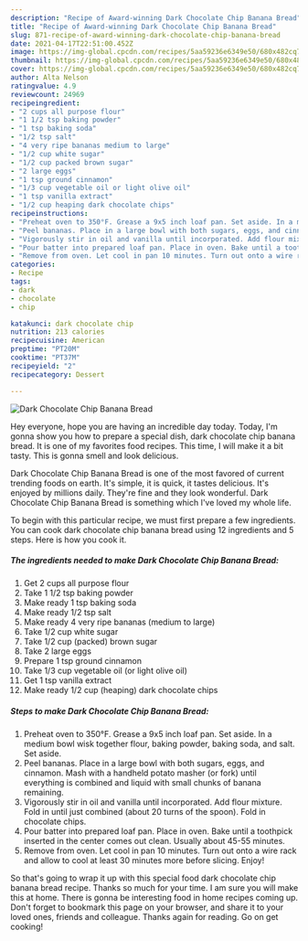 ```yaml
---
description: "Recipe of Award-winning Dark Chocolate Chip Banana Bread"
title: "Recipe of Award-winning Dark Chocolate Chip Banana Bread"
slug: 871-recipe-of-award-winning-dark-chocolate-chip-banana-bread
date: 2021-04-17T22:51:00.452Z
image: https://img-global.cpcdn.com/recipes/5aa59236e6349e50/680x482cq70/dark-chocolate-chip-banana-bread-recipe-main-photo.jpg
thumbnail: https://img-global.cpcdn.com/recipes/5aa59236e6349e50/680x482cq70/dark-chocolate-chip-banana-bread-recipe-main-photo.jpg
cover: https://img-global.cpcdn.com/recipes/5aa59236e6349e50/680x482cq70/dark-chocolate-chip-banana-bread-recipe-main-photo.jpg
author: Alta Nelson
ratingvalue: 4.9
reviewcount: 24969
recipeingredient:
- "2 cups all purpose flour"
- "1 1/2 tsp baking powder"
- "1 tsp baking soda"
- "1/2 tsp salt"
- "4 very ripe bananas medium to large"
- "1/2 cup white sugar"
- "1/2 cup packed brown sugar"
- "2 large eggs"
- "1 tsp ground cinnamon"
- "1/3 cup vegetable oil or light olive oil"
- "1 tsp vanilla extract"
- "1/2 cup heaping dark chocolate chips"
recipeinstructions:
- "Preheat oven to 350°F. Grease a 9x5 inch loaf pan. Set aside. In a medium bowl wisk together flour, baking powder, baking soda, and salt. Set aside."
- "Peel bananas. Place in a large bowl with both sugars, eggs, and cinnamon. Mash with a handheld potato masher (or fork) until everything is combined and liquid with small chunks of banana remaining."
- "Vigorously stir in oil and vanilla until incorporated. Add flour mixture. Fold in until just combined (about 20 turns of the spoon). Fold in chocolate chips."
- "Pour batter into prepared loaf pan. Place in oven. Bake until a toothpick inserted in the center comes out clean. Usually about 45-55 minutes."
- "Remove from oven. Let cool in pan 10 minutes. Turn out onto a wire rack and allow to cool at least 30 minutes more before slicing. Enjoy!"
categories:
- Recipe
tags:
- dark
- chocolate
- chip

katakunci: dark chocolate chip 
nutrition: 213 calories
recipecuisine: American
preptime: "PT20M"
cooktime: "PT37M"
recipeyield: "2"
recipecategory: Dessert

---
```



![Dark Chocolate Chip Banana Bread](https://img-global.cpcdn.com/recipes/5aa59236e6349e50/680x482cq70/dark-chocolate-chip-banana-bread-recipe-main-photo.jpg)

Hey everyone, hope you are having an incredible day today. Today, I'm gonna show you how to prepare a special dish, dark chocolate chip banana bread. It is one of my favorites food recipes. This time, I will make it a bit tasty. This is gonna smell and look delicious.

Dark Chocolate Chip Banana Bread is one of the most favored of current trending foods on earth. It's simple, it is quick, it tastes delicious. It's enjoyed by millions daily. They're fine and they look wonderful. Dark Chocolate Chip Banana Bread is something which I've loved my whole life.




To begin with this particular recipe, we must first prepare a few ingredients. You can cook dark chocolate chip banana bread using 12 ingredients and 5 steps. Here is how you cook it.

<!--inarticleads1-->

##### The ingredients needed to make Dark Chocolate Chip Banana Bread:

1. Get 2 cups all purpose flour
1. Take 1 1/2 tsp baking powder
1. Make ready 1 tsp baking soda
1. Make ready 1/2 tsp salt
1. Make ready 4 very ripe bananas (medium to large)
1. Take 1/2 cup white sugar
1. Take 1/2 cup (packed) brown sugar
1. Take 2 large eggs
1. Prepare 1 tsp ground cinnamon
1. Take 1/3 cup vegetable oil (or light olive oil)
1. Get 1 tsp vanilla extract
1. Make ready 1/2 cup (heaping) dark chocolate chips




<!--inarticleads2-->

##### Steps to make Dark Chocolate Chip Banana Bread:

1. Preheat oven to 350°F. Grease a 9x5 inch loaf pan. Set aside. In a medium bowl wisk together flour, baking powder, baking soda, and salt. Set aside.
1. Peel bananas. Place in a large bowl with both sugars, eggs, and cinnamon. Mash with a handheld potato masher (or fork) until everything is combined and liquid with small chunks of banana remaining.
1. Vigorously stir in oil and vanilla until incorporated. Add flour mixture. Fold in until just combined (about 20 turns of the spoon). Fold in chocolate chips.
1. Pour batter into prepared loaf pan. Place in oven. Bake until a toothpick inserted in the center comes out clean. Usually about 45-55 minutes.
1. Remove from oven. Let cool in pan 10 minutes. Turn out onto a wire rack and allow to cool at least 30 minutes more before slicing. Enjoy!




So that's going to wrap it up with this special food dark chocolate chip banana bread recipe. Thanks so much for your time. I am sure you will make this at home. There is gonna be interesting food in home recipes coming up. Don't forget to bookmark this page on your browser, and share it to your loved ones, friends and colleague. Thanks again for reading. Go on get cooking!
